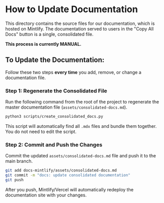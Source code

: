 # How to Update Documentation

This directory contains the source files for our documentation, which is hosted on Mintlify. The documentation served to users in the "Copy All Docs" button is a single, consolidated file.

**This process is currently MANUAL.**

## To Update the Documentation:

Follow these two steps **every time** you add, remove, or change a documentation file.

### Step 1: Regenerate the Consolidated File

Run the following command from the root of the project to regenerate the master documentation file (`assets/consolidated-docs.md`).

```bash
python3 scripts/create_consolidated_docs.py
```

This script will automatically find all `.mdx` files and bundle them together. You do not need to edit the script.

### Step 2: Commit and Push the Changes

Commit the updated `assets/consolidated-docs.md` file and push it to the main branch.

```bash
git add docs-mintlify/assets/consolidated-docs.md
git commit -m "docs: update consolidated documentation"
git push
```

After you push, Mintlify/Vercel will automatically redeploy the documentation site with your changes.

